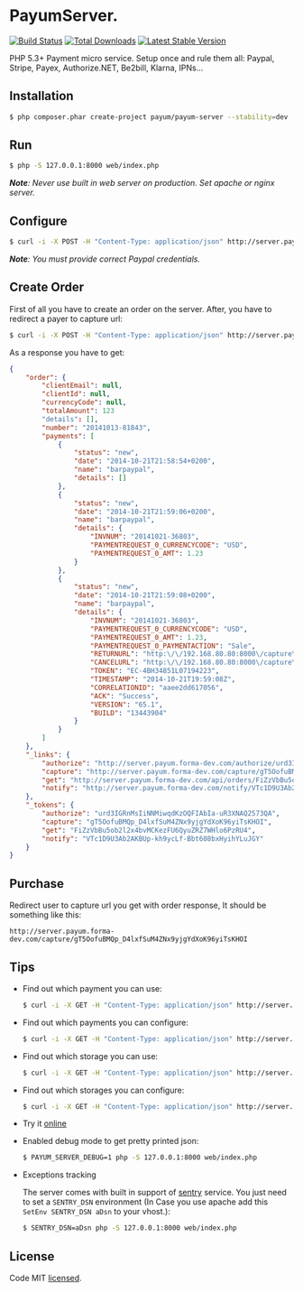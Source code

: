 # PayumServer.
[![Build Status](https://travis-ci.org/Payum/PayumServer.png?branch=master)](https://travis-ci.org/Payum/PayumServer)
[![Total Downloads](https://poser.pugx.org/payum/payum-server/d/total.png)](https://packagist.org/packages/payum/payum-server)
[![Latest Stable Version](https://poser.pugx.org/payum/payum-server/version.png)](https://packagist.org/packages/payum/payum-server)

PHP 5.3+ Payment micro service. Setup once and rule them all: Paypal, Stripe, Payex, Authorize.NET, Be2bill, Klarna, IPNs...

## Installation

```bash
$ php composer.phar create-project payum/payum-server --stability=dev
```

## Run

```bash
$ php -S 127.0.0.1:8000 web/index.php
```

_**Note**: Never use built in web server on production. Set apache or nginx server._

## Configure

```bash
$ curl -i -X POST -H "Content-Type: application/json" http://server.payum.forma-dev.com/api/configs/payments -d  '{"name": "barpaypal", "factory": "paypal", "options": {"username": "foo", "password": "bar", "signature": "baz", "sandbox": true}}'
```

_**Note**: You must provide correct Paypal credentials._

## Create Order
 
First of all you have to create an order on the server. After, you have to redirect a payer to capture url:

```bash
$ curl -i -X POST -H "Content-Type: application/json" http://server.payum.forma-dev.com/api/orders -d  '{"paymentName": "barpaypal", "totalAmount": 123, "currenctCode": "USD"}'
```

As a response you have to get:
```json
{
    "order": {
        "clientEmail": null,
        "clientId": null,
        "currencyCode": null,
        "totalAmount": 123
        "details": [],
        "number": "20141013-81843",
        "payments": [
            {
                "status": "new",
                "date": "2014-10-21T21:58:54+0200",
                "name": "barpaypal",
                "details": []
            },
            {
                "status": "new",
                "date": "2014-10-21T21:59:06+0200",
                "name": "barpaypal",
                "details": {
                    "INVNUM": "20141021-36803",
                    "PAYMENTREQUEST_0_CURRENCYCODE": "USD",
                    "PAYMENTREQUEST_0_AMT": 1.23
                }
            },
            {
                "status": "new",
                "date": "2014-10-21T21:59:08+0200",
                "name": "barpaypal",
                "details": {
                    "INVNUM": "20141021-36803",
                    "PAYMENTREQUEST_0_CURRENCYCODE": "USD",
                    "PAYMENTREQUEST_0_AMT": 1.23,
                    "PAYMENTREQUEST_0_PAYMENTACTION": "Sale",
                    "RETURNURL": "http:\/\/192.168.80.80:8000\/capture\/1JlWkpdA0s4nCHqSAE3tHrHtlx94LiCuj5G27qcYhQU",
                    "CANCELURL": "http:\/\/192.168.80.80:8000\/capture\/1JlWkpdA0s4nCHqSAE3tHrHtlx94LiCuj5G27qcYhQU",
                    "TOKEN": "EC-4BH34851L07194223",
                    "TIMESTAMP": "2014-10-21T19:59:08Z",
                    "CORRELATIONID": "aaee2dd617056",
                    "ACK": "Success",
                    "VERSION": "65.1",
                    "BUILD": "13443904"
                }
            }
        ]
    },
    "_links": {
        "authorize": "http://server.payum.forma-dev.com/authorize/urd3IGRnMsIiNNMiwqdKzOQFIAbIa-uR3XNAQ2573QA",
        "capture": "http://server.payum.forma-dev.com/capture/gT5OofuBMQp_D4lxfSuM4ZNx9yjgYdXoK96yiTsKHOI",
        "get": "http://server.payum.forma-dev.com/api/orders/FiZzVbBu5ob2l2x4bvMCKezFU6QyuZRZ7WHlo6PzRU4",
        "notify": "http://server.payum.forma-dev.com/notify/VTc1D9U3Ab2AKBUp-kh9ycLf-Bbt608bxHyihYLuJGY"
    },
    "_tokens": {
        "authorize": "urd3IGRnMsIiNNMiwqdKzOQFIAbIa-uR3XNAQ2573QA",
        "capture": "gT5OofuBMQp_D4lxfSuM4ZNx9yjgYdXoK96yiTsKHOI",
        "get": "FiZzVbBu5ob2l2x4bvMCKezFU6QyuZRZ7WHlo6PzRU4",
        "notify": "VTc1D9U3Ab2AKBUp-kh9ycLf-Bbt608bxHyihYLuJGY"
    }
}
```

## Purchase

Redirect user to capture url you get with order response, It should be something like this:

```
http://server.payum.forma-dev.com/capture/gT5OofuBMQp_D4lxfSuM4ZNx9yjgYdXoK96yiTsKHOI
```

## Tips

* Find out which payment you can use:

    ```bash
    $ curl -i -X GET -H "Content-Type: application/json" http://server.payum.forma-dev.com/api/configs/payments'
    ```
    
* Find out which payments you can configure:

    ```bash
    $ curl -i -X GET -H "Content-Type: application/json" http://server.payum.forma-dev.com/api/configs/payments/meta'
    ```

* Find out which storage you can use:

    ```bash
    $ curl -i -X GET -H "Content-Type: application/json" http://server.payum.forma-dev.com/api/configs/storages'
    ```
    
* Find out which storages you can configure:

    ```bash
    $ curl -i -X GET -H "Content-Type: application/json" http://server.payum.forma-dev.com/api/configs/storages/meta'
    ```

* Try it [online](http://server.payum.forma-dev.com/)

* Enabled debug mode to get pretty printed json:

    ```bash
    $ PAYUM_SERVER_DEBUG=1 php -S 127.0.0.1:8000 web/index.php
    ```

* Exceptions tracking

    The server comes with built in support of [sentry](https://getsentry.com/welcome/) service. You just need to set a `SENTRY_DSN` environment (In Case you use apache add this `SetEnv SENTRY_DSN aDsn` to your vhost.):

    ```bash
    $ SENTRY_DSN=aDsn php -S 127.0.0.1:8000 web/index.php
    ```

## License

Code MIT [licensed](LICENSE.md).
